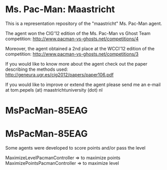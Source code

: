 Ms. Pac-Man: Maastricht
=============

This is a representation repository of the "maastricht" Ms. Pac-Man agent.
 
The agent won the CIG'12 edition of the Ms. Pac-Man vs Ghost Team competition: http://www.pacman-vs-ghosts.net/competitions/4

Moreover, the agent obtained a 2nd place at the WCCI'12 edition of the competition: http://www.pacman-vs-ghosts.net/competitions/3

If you would like to know more about the agent check out the paper describing the methods used: http://geneura.ugr.es/cig2012/papers/paper106.pdf

If you would like to improve or extend the agent please send me an e-mail at tom.pepels (at) maastrichtuniversity (dot) nl
# MsPacMan-85EAG
# MsPacMan-85EAG

Some agents were developed to score points and/or pass the level

MaximizeLevelPacmanController => to maximize points
MaximizePointsPacmanController => to maximize level
